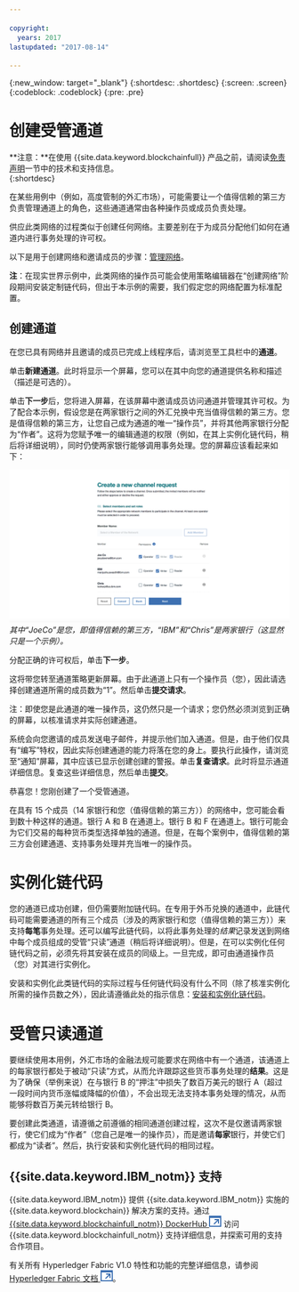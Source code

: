 ```yaml
---

copyright:
  years: 2017
lastupdated: "2017-08-14"

---
```


{:new_window: target="_blank"}
{:shortdesc: .shortdesc}
{:screen: .screen}
{:codeblock: .codeblock}
{:pre: .pre}

# 创建受管通道 

**注意：**在使用 {{site.data.keyword.blockchainfull}} 产品之前，请阅读[免责声明](needtoknow.html)一节中的技术和支持信息。  
{:shortdesc}

在某些用例中（例如，高度管制的外汇市场），可能需要让一个值得信赖的第三方负责管理通道上的角色，这些通道通常由各种操作员或成员负责处理。 

供应此类网络的过程类似于创建任何网络。主要差别在于为成员分配他们如何在通道内进行事务处理的许可权。  

以下是用于创建网络和邀请成员的步骤：[管理网络](get_start.html#creating-a-network)。 

**注**：在现实世界示例中，此类网络的操作员可能会使用策略编辑器在“创建网络”阶段期间安装定制链代码，但出于本示例的需要，我们假定您的网络配置为标准配置。 

## 创建通道

在您已具有网络并且邀请的成员已完成上线程序后，请浏览至工具栏中的**通道**。 

单击**新建通道**。此时将显示一个屏幕，您可以在其中向您的通道提供名称和描述（描述是可选的）。 

单击**下一步**后，您将进入屏幕，在该屏幕中邀请成员访问通道并管理其许可权。为了配合本示例，假设您是在两家银行之间的外汇兑换中充当值得信赖的第三方。您是值得信赖的第三方，让您自己成为通道的唯一“操作员”，并将其他两家银行分配为“作者”。这将为您赋予唯一的编辑通道的权限（例如，在其上实例化链代码，稍后将详细说明），同时仍使两家银行能够调用事务处理。您的屏幕应该看起来如下： 

  ![选择成员角色](images/selectmemberroles.png "选择成员角色")
*其中“JoeCo”是您，即值得信赖的第三方，“IBM”和“Chris”是两家银行（这显然只是一个示例）。* 

分配正确的许可权后，单击**下一步**。 

这将带您转至通道策略更新屏幕。由于此通道上只有一个操作员（您），因此请选择创建通道所需的成员数为“1”。然后单击**提交请求**。 

注：即使您是此通道的唯一操作员，这仍然只是一个请求；您仍然必须浏览到正确的屏幕，以核准请求并实际创建通道。 

系统会向您邀请的成员发送电子邮件，并提示他们加入通道。但是，由于他们仅具有“编写”特权，因此实际创建通道的能力将落在您的身上。要执行此操作，请浏览至“通知”屏幕，其中应该已显示创建创建的警报。单击**复查请求**。此时将显示通道详细信息。复查这些详细信息，然后单击**提交**。 

恭喜您！您刚创建了一个受管通道。 

在具有 15 个成员（14 家银行和您（值得信赖的第三方））的网络中，您可能会看到数十种这样的通道。银行 A 和 B 在通道上。银行 B 和 F 在通道上。银行可能会为它们交易的每种货币类型选择单独的通道。但是，在每个案例中，值得信赖的第三方会创建通道、支持事务处理并充当唯一的操作员。 

# 实例化链代码

您的通道已成功创建，但仍需要附加链代码。在专用于外币兑换的通道中，此链代码可能需要通道的所有三个成员（涉及的两家银行和您（值得信赖的第三方））来支持**每笔**事务处理。还可以编写此链代码，以将此事务处理的*结果*记录发送到网络中每个成员组成的受管“只读”通道（稍后将详细说明）。但是，在可以实例化任何链代码之前，必须先将其安装在成员的同级上。一旦完成，即可由通道操作员（您）对其进行实例化。  

安装和实例化此类链代码的实际过程与任何链代码没有什么不同（除了核准实例化所需的操作员数之外），因此请遵循此处的指示信息：[安装和实例化链代码](install_instantiate_chaincode.html.html)。

# 受管只读通道

要继续使用本用例，外汇市场的金融法规可能要求在网络中有一个通道，该通道上的每家银行都处于被动“只读”方式，从而允许跟踪这些货币事务处理的**结果**。这是为了确保（举例来说）在与银行 B 的“押注”中损失了数百万美元的银行 A（超过一段时间内货币涨幅或降幅的价值），不会出现无法支持本事务处理的情况，从而能够将数百万美元转给银行 B。 

要创建此类通道，请遵循之前遵循的相同通道创建过程，这次不是仅邀请两家银行，使它们成为“作者”（您自己是唯一的操作员），而是邀请**每家**银行，并使它们都成为“读者”。然后，执行安装和实例化链代码的相同过程。 

## {{site.data.keyword.IBM_notm}} 支持 

{{site.data.keyword.IBM_notm}} 提供 {{site.data.keyword.IBM_notm}} 实施的 {{site.data.keyword.blockchain}} 解决方案的支持。通过 [{{site.data.keyword.blockchainfull_notm}} DockerHub ![外部链接图标](images/external_link.svg "外部链接图标")](https://hub.docker.com/u/ibmblockchain/) 访问 {{site.data.keyword.blockchainfull_notm}} 支持详细信息，并探索可用的支持合作项目。

有关所有 Hyperledger Fabric V1.0 特性和功能的完整详细信息，请参阅 [Hyperledger Fabric 文档 ![外部链接图标](images/external_link.svg "外部链接图标")](http://hyperledger-fabric.readthedocs.io/en/latest/)。
